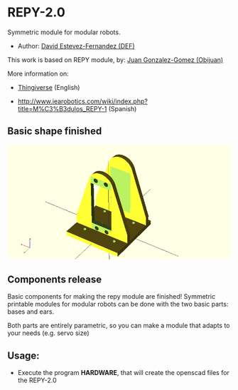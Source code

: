 
REPY-2.0
=========================================================

Symmetric module for modular robots.

* Author: [David Estevez-Fernandez (DEF)](http://www.thingiverse.com/DEF)

This work is based on REPY module, by:
[Juan Gonzalez-Gomez (Obijuan)](http://www.thingiverse.com/Obijuan)

More information on: 

* [Thingiverse](http://www.thingiverse.com/thing:13442) (English)

* http://www.iearobotics.com/wiki/index.php?title=M%C3%B3dulos_REPY-1 (Spanish)

Basic shape finished
---------------------------------------------------------
![Basic shape](/repy2.0.png)

Components release
---------------------------------------------------------
Basic components for making the repy module are finished!
Symmetric printable modules for modular robots can be 
done with the two basic parts: bases and ears.

Both parts are entirely parametric, so you can make a 
module that adapts to your needs (e.g. servo size)


Usage:
---------------------------------------------------------

* Execute the program **HARDWARE**, that will create the openscad files
for the REPY-2.0

